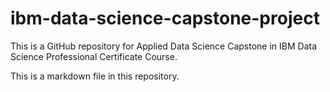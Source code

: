 # ibm-data-science-capstone-project
This is a GitHub repository for Applied Data Science Capstone in IBM Data Science Professional Certificate Course.

This is a markdown file in this repository.
